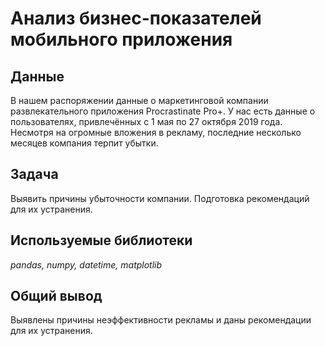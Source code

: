 # Анализ бизнес-показателей мобильного приложения

## Данные
В нашем распоряжении данные о маркетинговой компании развлекательного приложения Procrastinate Pro+. У нас есть данные о пользователях, привлечённых с 1 мая по 27 октября 2019 года. Несмотря на огромные вложения в рекламу, последние несколько месяцев компания терпит убытки.

## Задача
Выявить причины убыточности компании. Подготовка рекомендаций для их устранения.

## Используемые библиотеки
*pandas, numpy, datetime, matplotlib*

## Общий вывод
Выявлены причины неэффективности рекламы и даны рекомендации для их устранения.
